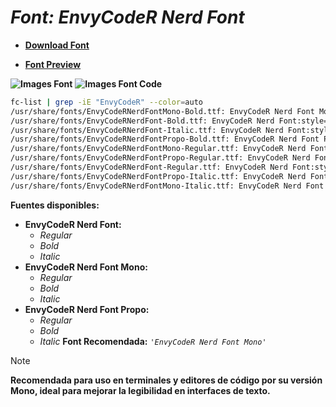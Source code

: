<!-- Autor: Daniel Benjamin Perez Morales -->
<!-- GitHub: https://github.com/DanielBenjaminPerezMoralesDev13 -->
<!-- GitLab: https://gitlab.com/DanielBenjaminPerezMoralesDev13 -->
<!-- Correo electrónico: danielperezdev@proton.me -->

# ***Font: EnvyCodeR Nerd Font***

- **[Download Font](https://github.com/ryanoasis/nerd-fonts/releases/download/v3.2.1/EnvyCodeR.zip "https://github.com/ryanoasis/nerd-fonts/releases/download/v3.2.1/EnvyCodeR.zip")**

- **[Font Preview](https://www.programmingfonts.org/#envy-code-r "https://www.programmingfonts.org/#envy-code-r")**

**![Images Font](../../Fonts/EnvyCodeR%20Nerd%20Font.png "Fonts/EnvyCodeR Nerd Font.png")**
**![Images Font Code](../../Font%20Images%20Code/EnvyCodeR%20Nerd%20Font%20Code.png "Font Images Code/EnvyCodeR Nerd Font Code.png")**

```bash
fc-list | grep -iE "EnvyCodeR" --color=auto
/usr/share/fonts/EnvyCodeRNerdFontMono-Bold.ttf: EnvyCodeR Nerd Font Mono:style=Bold
/usr/share/fonts/EnvyCodeRNerdFont-Bold.ttf: EnvyCodeR Nerd Font:style=Bold
/usr/share/fonts/EnvyCodeRNerdFont-Italic.ttf: EnvyCodeR Nerd Font:style=Italic
/usr/share/fonts/EnvyCodeRNerdFontPropo-Bold.ttf: EnvyCodeR Nerd Font Propo:style=Bold
/usr/share/fonts/EnvyCodeRNerdFontMono-Regular.ttf: EnvyCodeR Nerd Font Mono:style=Regular
/usr/share/fonts/EnvyCodeRNerdFontPropo-Regular.ttf: EnvyCodeR Nerd Font Propo:style=Regular
/usr/share/fonts/EnvyCodeRNerdFont-Regular.ttf: EnvyCodeR Nerd Font:style=Regular
/usr/share/fonts/EnvyCodeRNerdFontPropo-Italic.ttf: EnvyCodeR Nerd Font Propo:style=Italic
/usr/share/fonts/EnvyCodeRNerdFontMono-Italic.ttf: EnvyCodeR Nerd Font Mono:style=Italic
```

**Fuentes disponibles:**

- **EnvyCodeR Nerd Font:**
  - *Regular*
  - *Bold*
  - *Italic*
- **EnvyCodeR Nerd Font Mono:**
  - *Regular*
  - *Bold*
  - *Italic*
- **EnvyCodeR Nerd Font Propo:**
  - *Regular*
  - *Bold*
  - *Italic*
**Font Recomendada:** *`'EnvyCodeR Nerd Font Mono'`*

> [!NOTE]
> **Recomendada para uso en terminales y editores de código por su versión Mono, ideal para mejorar la legibilidad en interfaces de texto.**
